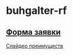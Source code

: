 # buhgalter-rf

[Форма заявки](https://sof7ik.github.io/buhgalter-rf/form/, "Открыть страницу формы заявки")
---
[Слайдер преимуществ](https://sof7ik.github.io/buhgalter-rf/slider/, "Открыть страницу со слайдером преимуществ")
